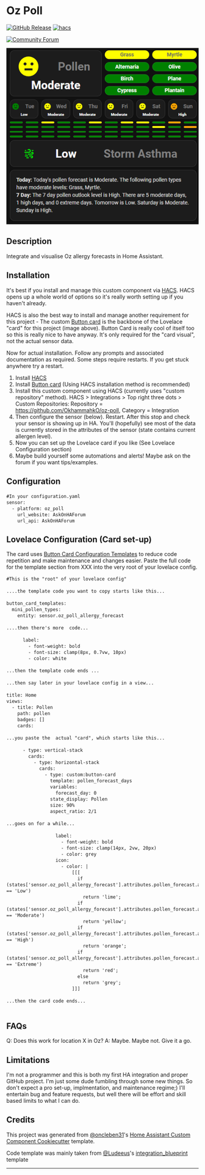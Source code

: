# Oz Poll

[![GitHub Release][releases-shield]][releases]
[![hacs][hacsbadge]][hacs]

[![Community Forum][forum-shield]][forum]

![AllergyCard][AllergyCard]

## Description

Integrate and visualise Oz allergy forecasts in Home Assistant.

## Installation

It's best if you install and manage this custom component via [HACS](https://hacs.xyz/). HACS opens up a whole world of options so it's really worth setting up if you haven't already.

HACS is also the best way to install and manage another requirement for this project - The custom [Button card](https://github.com/custom-cards/button-card)  is the backbone of the Lovelace "card" for this project (image above). Button Card is really cool of itself too so this is really nice to have anyway. It's only required for the "card visual", not the actual sensor data.

Now for actual installation. Follow any prompts and associated documentation as required. Some steps require restarts. If you get stuck anywhere try a restart.

1. Install [HACS](https://hacs.xyz/)
2. Install [Button card](https://github.com/custom-cards/button-card) (Using HACS installation method is recommended)
3. Install this custom component using HACS (currently uses "custom repository" method). HACS > Integrations > Top right three dots > Custom Repositories: Repository = https://github.com/OkhammahkO/oz-poll, Category = Integration
4. Then configure the sensor (below). Restart. After this stop and check your sensor is showing up in HA. You'll (hopefully) see most of the data is currently stored in the attributes of the sensor (state contains current allergen level).
5. Now you can set up the Lovelace card if you like (See Lovelace Configuration section)
7. Maybe build yourself some automations and alerts! Maybe ask on the forum if you want tips/examples. 

## Configuration

```
#In your configuration.yaml
sensor:
  - platform: oz_poll
    url_website: AskOnHAForum
    url_api: AskOnHAForum

```

## Lovelace Configuration (Card set-up)
The card uses [Button Card Configuration Templates](https://github.com/custom-cards/button-card#configuration-templates) to reduce code repetition and make maintenance and changes easier.
Paste the full code for the template section from XXX  into the very root of your lovelace config.

```
#This is the "root" of your lovelace config"

....the template code you want to copy starts like this...

button_card_templates:
  mini_pollen_types:
    entity: sensor.oz_poll_allergy_forecast

....then there's more  code...

      label:
        - font-weight: bold
        - font-size: clamp(8px, 0.7vw, 10px)
        - color: white

...then the template code ends ...

...then say later in your lovelace config in a view...

title: Home
views:
  - title: Pollen
    path: pollen
    badges: []
    cards:

...you paste the  actual "card", which starts like this...

      - type: vertical-stack
        cards:
          - type: horizontal-stack
            cards:
              - type: custom:button-card
                template: pollen_forecast_days
                variables:
                  forecast_day: 0
                state_display: Pollen
                size: 90%
                aspect_ratio: 2/1

...goes on for a while...

                  label:
                    - font-weight: bold
                    - font-size: clamp(14px, 2vw, 20px)
                    - color: grey
                  icon:
                    - color: |
                        [[[
                          if (states['sensor.oz_poll_allergy_forecast'].attributes.pollen_forecast.asthma_data_regional_today[0].value == 'Low')
                            return 'lime';
                          if (states['sensor.oz_poll_allergy_forecast'].attributes.pollen_forecast.asthma_data_regional_today[0].value == 'Moderate')
                            return 'yellow';
                          if (states['sensor.oz_poll_allergy_forecast'].attributes.pollen_forecast.asthma_data_regional_today[0].value == 'High')
                            return 'orange';
                          if (states['sensor.oz_poll_allergy_forecast'].attributes.pollen_forecast.asthma_data_regional_today[0].value == 'Extreme')
                            return 'red';
                          else
                            return 'grey';
                        ]]]

...then the card code ends...


```

<!---->

## FAQs
Q: Does this work for location X in Oz?
A: Maybe. Maybe not. Give it a go.

## Limitations
I'm not a programmer and this is both my first HA integration and proper GitHub project. I'm just some dude fumbling through some new things. So don't expect a pro set-up, implmentation, and maintenance regime;)
I'll entertain bug and feature requests, but well there will be effort and skill based limits to what I can do.

## Credits

This project was generated from [@oncleben31](https://github.com/oncleben31)'s [Home Assistant Custom Component Cookiecutter](https://github.com/oncleben31/cookiecutter-homeassistant-custom-component) template.

Code template was mainly taken from [@Ludeeus](https://github.com/ludeeus)'s [integration_blueprint][integration_blueprint] template

---

[integration_blueprint]: https://github.com/custom-components/integration_blueprint
[black]: https://github.com/psf/black
[commits-shield]: https://img.shields.io/github/commit-activity/y/OkhammahkO/oz-poll.svg?style=for-the-badge
[commits]: https://github.com/OkhammahkO/oz-poll/commits/main
[hacs]: https://hacs.xyz
[hacsbadge]: https://img.shields.io/badge/HACS-Custom-orange.svg?style=for-the-badge
[discord-shield]: https://img.shields.io/discord/330944238910963714.svg?style=for-the-badge
[AllergyCard]: AllergyCard.png
[forum-shield]: https://img.shields.io/badge/community-forum-brightgreen.svg?style=for-the-badge
[forum]: https://community.home-assistant.io/
[license-shield]: https://img.shields.io/github/license/OkhammahkO/oz-poll.svg?style=for-the-badge
[maintenance-shield]: https://img.shields.io/badge/maintainer-%40OkhammahkO-blue.svg?style=for-the-badge
[releases-shield]: https://img.shields.io/github/release/OkhammahkO/oz-poll.svg?style=for-the-badge
[releases]: https://github.com/OkhammahkO/oz-poll/releases
[user_profile]: https://github.com/OkhammahkO
